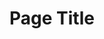 ---
title: "Page Title"
description: "Learn more about Anchor Baptist Church, our beliefs, and our leadership"
featured_image: "/images/horizontal/harvest-day-2023-10-1171.jpg"
tagline: "Page tagline"
content_images:
  - image: "/images/people/anchor-missions-sunday-pm-2024-10-2271.jpg"
    alt_text: "Image alt text"
    caption: "Image caption"
---